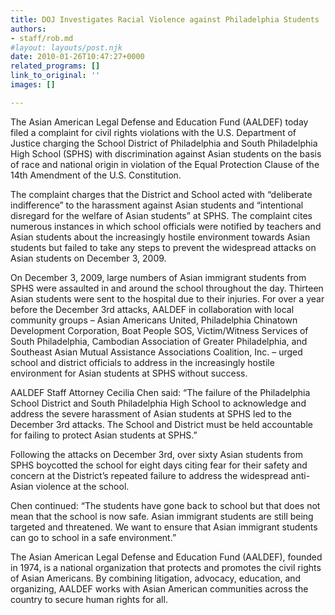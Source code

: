 ```yaml
---
title: DOJ Investigates Racial Violence against Philadelphia Students
authors:
- staff/rob.md
#layout: layouts/post.njk
date: 2010-01-26T10:47:27+0000
related_programs: []
link_to_original: ''
images: []

---
```

The Asian American Legal Defense and Education Fund (AALDEF) today filed a complaint for civil rights violations with the U.S. Department of Justice charging the School District of Philadelphia and South Philadelphia High School (SPHS) with discrimination against Asian students on the basis of race and national origin in violation of the Equal Protection Clause of the 14th Amendment of the U.S. Constitution.

The complaint charges that the District and School acted with “deliberate indifference” to the harassment against Asian students and “intentional disregard for the welfare of Asian students” at SPHS. The complaint cites numerous instances in which school officials were notified by teachers and Asian students about the increasingly hostile environment towards Asian students but failed to take any steps to prevent the widespread attacks on Asian students on December 3, 2009.

On December 3, 2009, large numbers of Asian immigrant students from SPHS were assaulted in and around the school throughout the day. Thirteen Asian students were sent to the hospital due to their injuries. For over a year before the December 3rd attacks, AALDEF in collaboration with local community groups – Asian Americans United, Philadelphia Chinatown Development Corporation, Boat People SOS, Victim/Witness Services of South Philadelphia, Cambodian Association of Greater Philadelphia, and Southeast Asian Mutual Assistance Associations Coalition, Inc. – urged school and district officials to address in the increasingly hostile environment for Asian students at SPHS without success.

AALDEF Staff Attorney Cecilia Chen said: “The failure of the Philadelphia School District and South Philadelphia High School to acknowledge and address the severe harassment of Asian students at SPHS led to the December 3rd attacks. The School and District must be held accountable for failing to protect Asian students at SPHS.”

Following the attacks on December 3rd, over sixty Asian students from SPHS boycotted the school for eight days citing fear for their safety and concern at the District’s repeated failure to address the widespread anti-Asian violence at the school.

Chen continued: “The students have gone back to school but that does not mean that the school is now safe. Asian immigrant students are still being targeted and threatened. We want to ensure that Asian immigrant students can go to school in a safe environment.”

The Asian American Legal Defense and Education Fund (AALDEF), founded in 1974, is a national organization that protects and promotes the civil rights of Asian Americans. By combining litigation, advocacy, education, and organizing, AALDEF works with Asian American communities across the country to secure human rights for all.